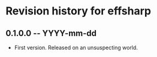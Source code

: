 # Revision history for effsharp

## 0.1.0.0 -- YYYY-mm-dd

* First version. Released on an unsuspecting world.
